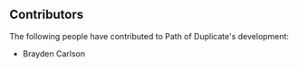 ## Contributors

The following people have contributed to Path of Duplicate's development:

* Brayden Carlson
